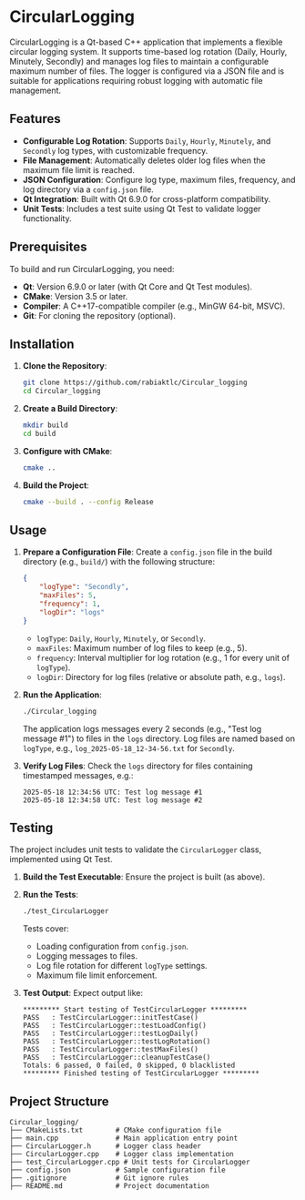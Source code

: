 # CircularLogging

CircularLogging is a Qt-based C++ application that implements a flexible circular logging system. It supports time-based log rotation (Daily, Hourly, Minutely, Secondly) and manages log files to maintain a configurable maximum number of files. The logger is configured via a JSON file and is suitable for applications requiring robust logging with automatic file management.

## Features
- **Configurable Log Rotation**: Supports `Daily`, `Hourly`, `Minutely`, and `Secondly` log types, with customizable frequency.
- **File Management**: Automatically deletes older log files when the maximum file limit is reached.
- **JSON Configuration**: Configure log type, maximum files, frequency, and log directory via a `config.json` file.
- **Qt Integration**: Built with Qt 6.9.0 for cross-platform compatibility.
- **Unit Tests**: Includes a test suite using Qt Test to validate logger functionality.

## Prerequisites
To build and run CircularLogging, you need:
- **Qt**: Version 6.9.0 or later (with Qt Core and Qt Test modules).
- **CMake**: Version 3.5 or later.
- **Compiler**: A C++17-compatible compiler (e.g., MinGW 64-bit, MSVC).
- **Git**: For cloning the repository (optional).

## Installation
1. **Clone the Repository**:
   ```bash
   git clone https://github.com/rabiaktlc/Circular_logging
   cd Circular_logging
   ```

2. **Create a Build Directory**:
   ```bash
   mkdir build
   cd build
   ```

3. **Configure with CMake**:
   ```bash
   cmake ..
   ```

4. **Build the Project**:
   ```bash
   cmake --build . --config Release
   ```

## Usage
1. **Prepare a Configuration File**:
   Create a `config.json` file in the build directory (e.g., `build/`) with the following structure:
   ```json
   {
       "logType": "Secondly",
       "maxFiles": 5,
       "frequency": 1,
       "logDir": "logs"
   }
   ```
   - `logType`: `Daily`, `Hourly`, `Minutely`, or `Secondly`.
   - `maxFiles`: Maximum number of log files to keep (e.g., 5).
   - `frequency`: Interval multiplier for log rotation (e.g., 1 for every unit of `logType`).
   - `logDir`: Directory for log files (relative or absolute path, e.g., `logs`).

2. **Run the Application**:
   ```bash
   ./Circular_logging
   ```
   The application logs messages every 2 seconds (e.g., "Test log message #1") to files in the `logs` directory. Log files are named based on `logType`, e.g., `log_2025-05-18_12-34-56.txt` for `Secondly`.

3. **Verify Log Files**:
   Check the `logs` directory for files containing timestamped messages, e.g.:
   ```
   2025-05-18 12:34:56 UTC: Test log message #1
   2025-05-18 12:34:58 UTC: Test log message #2
   ```

## Testing
The project includes unit tests to validate the `CircularLogger` class, implemented using Qt Test.

1. **Build the Test Executable**:
   Ensure the project is built (as above).

2. **Run the Tests**:
   ```bash
   ./test_CircularLogger
   ```
   Tests cover:
   - Loading configuration from `config.json`.
   - Logging messages to files.
   - Log file rotation for different `logType` settings.
   - Maximum file limit enforcement.

3. **Test Output**:
   Expect output like:
   ```
   ********* Start testing of TestCircularLogger *********
   PASS   : TestCircularLogger::initTestCase()
   PASS   : TestCircularLogger::testLoadConfig()
   PASS   : TestCircularLogger::testLogDaily()
   PASS   : TestCircularLogger::testLogRotation()
   PASS   : TestCircularLogger::testMaxFiles()
   PASS   : TestCircularLogger::cleanupTestCase()
   Totals: 6 passed, 0 failed, 0 skipped, 0 blacklisted
   ********* Finished testing of TestCircularLogger *********
   ```

## Project Structure
```
Circular_logging/
├── CMakeLists.txt        # CMake configuration file
├── main.cpp              # Main application entry point
├── CircularLogger.h      # Logger class header
├── CircularLogger.cpp    # Logger class implementation
├── test_CircularLogger.cpp # Unit tests for CircularLogger
├── config.json           # Sample configuration file
├── .gitignore            # Git ignore rules
├── README.md             # Project documentation
```


